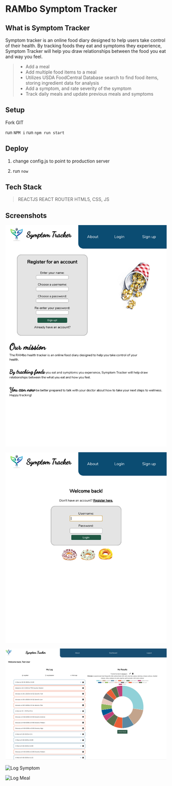 # RAMbo Symptom Tracker

## What is Symptom Tracker

Symptom tracker is an online food diary designed to help users take control of their health. By tracking foods they eat and symptoms they experience, Symptom Tracker will help you draw relationships between the food you eat and way you feel.

> - Add a meal
> - Add multiple food items to a meal
> - Utilizes USDA FoodCentral Database search to find food items, storing ingredient data for analysis
> - Add a symptom, and rate severity of the symptom
> - Track daily meals and update previous meals and symptoms

## Setup

Fork GIT

run `NPM i`
run `npm run start`

## Deploy

1) change config.js to point to production server

2) run `now`

## Tech Stack

>REACTJS
>REACT ROUTER
>HTML5, CSS, JS

## Screenshots

![Landing Page](/src/Media/registeripadscreenshot.png)

![Login Page](/src/Media/loginscreenshot.png)

![User Dashboard](/src/Media/dashboardscreenshot.png)

![Log Symptom](/src/Media/symptomscreenshot.png)

![Log Meal](/src/Media/mealscreenshot.png)
